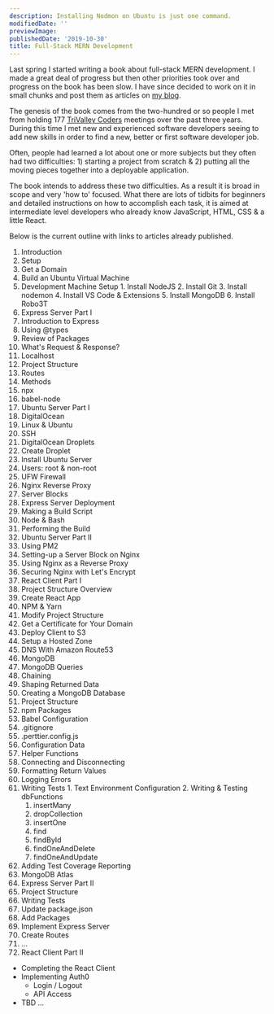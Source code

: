 ```yaml
---
description: Installing Nodmon on Ubuntu is just one command.
modifiedDate: ''
previewImage: 
publishedDate: '2019-10-30'
title: Full-Stack MERN Development
---
```


Last spring I started writing a book about full-stack MERN development. I made a great deal of progress but then other priorities took over and progress on the book has been slow. I have since decided to work on it in small chunks and post them as articles on [my blog](https://klequis.io).

The genesis of the book comes from the two-hundred or so people I met from holding 177 [TriValley Coders](http://www.trivalleycoders.org/) meetings over the past three years. During this time I met new and experienced software developers seeing to add new skills in order to find a new, better or first software developer job. 

Often, people had learned a lot about one or more subjects but they often had two difficulties: 1) starting a project from scratch & 2) putting all the moving pieces together into a deployable application.

The book intends to address these two difficulties. As a result it is broad in scope and very 'how to' focused. What there are lots of tidbits for beginners and detailed instructions on how to accomplish each task, it is aimed at intermediate level developers who already know JavaScript, HTML, CSS & a little React.

Below is the current outline with links to articles already published.

1. Introduction
2. Setup
  1. Get a Domain
  2. Build an Ubuntu Virtual Machine
  3. Development Machine Setup
    1. Install NodeJS
    2. Install Git
    3. Install nodemon
    4. Install VS Code & Extensions
    5. Install MongoDB
    6. Install Robo3T
3. Express Server Part I
  1. Introduction to Express
  2. Using @types
  3. Review of Packages
  4. What's Request & Response?
  5. Localhost
  6. Project Structure
  7. Routes
  8. Methods
  9. npx
  10. babel-node
4. Ubuntu Server Part I
  1. DigitalOcean
  2. Linux & Ubuntu
  3. SSH
  4. DigitalOcean Droplets
  5. Create Droplet
  6. Install Ubuntu Server
  7. Users: root & non-root
  8. UFW Firewall
  9. Nginx Reverse Proxy
  10. Server Blocks
5. Express Server Deployment
  1. Making a Build Script
  2. Node & Bash
  3. Performing the Build
6. Ubuntu Server Part II
  1. Using PM2
  2. Setting-up a Server Block on Nginx
  3. Using Nginx as a Reverse Proxy
  4. Securing Nginx with Let's Encrypt
7. React Client Part I
  1. Project Structure Overview
  2. Create React App
  3. NPM & Yarn
  4. Modify Project Structure
  5. Get a Certificate for Your Domain
  6. Deploy Client to S3
  7. Setup a Hosted Zone
8. DNS With Amazon Route53
9. MongoDB
  1. MongoDB Queries
  2. Chaining
  3. Shaping Returned Data
  4. Creating a MongoDB Database
  5. Project Structure
  6. npm Packages
  7. Babel Configuration
  8. .gitignore
  9. .perttier.config.js
  10. Configuration Data
  11. Helper Functions
  12. Connecting and Disconnecting
  13. Formatting Return Values
  14. Logging Errors
  15. Writing Tests
    1. Text Environment Configuration
    2. Writing & Testing dbFunctions
      1. insertMany
      2. dropCollection
      3. insertOne
      4. find
      5. findById
      6. findOneAndDelete
      7. findOneAndUpdate
  16. Adding Test Coverage Reporting
  17. MongoDB Atlas
10. Express Server Part II
  1. Project Structure
  2. Writing Tests
  3. Update package.json
  4. Add Packages
  5. Implement Express Server
  6. Create Routes
  7. ...
11. React Client Part II
  - Completing the React Client
  - Implementing Auth0
    - Login / Logout
    - API Access
  - TBD ...


